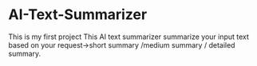 # AI-Text-Summarizer
This is my first project 
This AI text summarizer summarize your input text based  on your request->short summary /medium summary / detailed summary.
